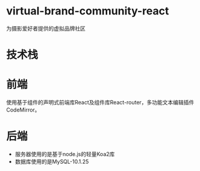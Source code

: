 # virtual-brand-community-react
为摄影爱好者提供的虚拟品牌社区

# 技术栈

# 前端
使用基于组件的声明式前端库React及组件库React-router，多功能文本编辑插件CodeMirror。

# 后端
- 服务器使用的是基于node.js的轻量Koa2库
- 数据库使用的是MySQL-10.1.25
